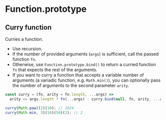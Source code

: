 # Function.prototype

## Curry function

Curries a function.

- Use recursion.
- If the number of provided arguments (`args`) is sufficient, call the passed function `fn`.
- Otherwise, use `Function.prototype.bind()` to return a curried function `fn` that expects the rest of the arguments.
- If you want to curry a function that accepts a variable number of arguments (a variadic function, e.g. `Math.min()`), you can optionally pass the number of arguments to the second parameter `arity`.

```js
const curry = (fn, arity = fn.length, ...args) =>
  arity <= args.length ? fn(...args) : curry.bind(null, fn, arity, ...args);
```

```js
curry(Math.pow)(2)(10); // 1024
curry(Math.min, 3)(10)(50)(2); // 2
```
